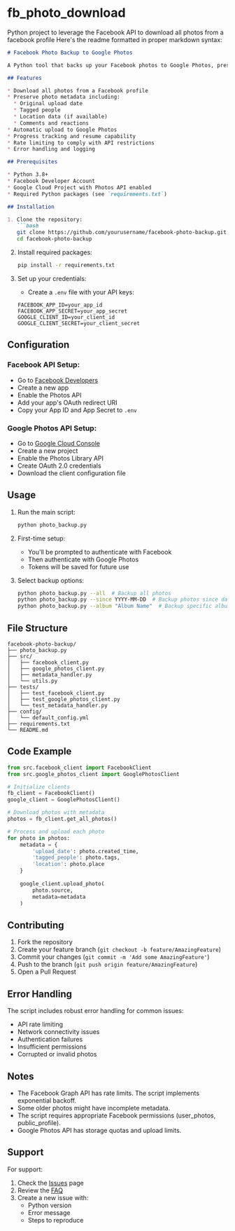 # fb_photo_download
Python project to leverage the Facebook API to download all photos from a facebook profile
Here's the readme formatted in proper markdown syntax:

```markdown
# Facebook Photo Backup to Google Photos

A Python tool that backs up your Facebook photos to Google Photos, preserving metadata like upload dates and photo tags.

## Features

* Download all photos from a Facebook profile
* Preserve photo metadata including:
  * Original upload date
  * Tagged people
  * Location data (if available)
  * Comments and reactions
* Automatic upload to Google Photos
* Progress tracking and resume capability
* Rate limiting to comply with API restrictions
* Error handling and logging

## Prerequisites

* Python 3.8+
* Facebook Developer Account
* Google Cloud Project with Photos API enabled
* Required Python packages (see `requirements.txt`)

## Installation

1. Clone the repository:
   ```bash
   git clone https://github.com/yourusername/facebook-photo-backup.git
   cd facebook-photo-backup
   ```

2. Install required packages:
   ```bash
   pip install -r requirements.txt
   ```

3. Set up your credentials:
   * Create a `.env` file with your API keys:
   ```env
   FACEBOOK_APP_ID=your_app_id
   FACEBOOK_APP_SECRET=your_app_secret
   GOOGLE_CLIENT_ID=your_client_id
   GOOGLE_CLIENT_SECRET=your_client_secret
   ```

## Configuration

### Facebook API Setup:
* Go to [Facebook Developers](https://developers.facebook.com)
* Create a new app
* Enable the Photos API
* Add your app's OAuth redirect URI
* Copy your App ID and App Secret to `.env`

### Google Photos API Setup:
* Go to [Google Cloud Console](https://console.cloud.google.com)
* Create a new project
* Enable the Photos Library API
* Create OAuth 2.0 credentials
* Download the client configuration file

## Usage

1. Run the main script:
   ```bash
   python photo_backup.py
   ```

2. First-time setup:
   * You'll be prompted to authenticate with Facebook
   * Then authenticate with Google Photos
   * Tokens will be saved for future use

3. Select backup options:
   ```bash
   python photo_backup.py --all  # Backup all photos
   python photo_backup.py --since YYYY-MM-DD  # Backup photos since date
   python photo_backup.py --album "Album Name"  # Backup specific album
   ```

## File Structure
```
facebook-photo-backup/
├── photo_backup.py
├── src/
│   ├── facebook_client.py
│   ├── google_photos_client.py
│   ├── metadata_handler.py
│   └── utils.py
├── tests/
│   ├── test_facebook_client.py
│   ├── test_google_photos_client.py
│   └── test_metadata_handler.py
├── config/
│   └── default_config.yml
├── requirements.txt
└── README.md
```

## Code Example

```python
from src.facebook_client import FacebookClient
from src.google_photos_client import GooglePhotosClient

# Initialize clients
fb_client = FacebookClient()
google_client = GooglePhotosClient()

# Download photos with metadata
photos = fb_client.get_all_photos()

# Process and upload each photo
for photo in photos:
    metadata = {
        'upload_date': photo.created_time,
        'tagged_people': photo.tags,
        'location': photo.place
    }
    
    google_client.upload_photo(
        photo.source,
        metadata=metadata
    )
```

## Contributing

1. Fork the repository
2. Create your feature branch (`git checkout -b feature/AmazingFeature`)
3. Commit your changes (`git commit -m 'Add some AmazingFeature'`)
4. Push to the branch (`git push origin feature/AmazingFeature`)
5. Open a Pull Request

## Error Handling

The script includes robust error handling for common issues:
* API rate limiting
* Network connectivity issues
* Authentication failures
* Insufficient permissions
* Corrupted or invalid photos


## Notes

* The Facebook Graph API has rate limits. The script implements exponential backoff.
* Some older photos might have incomplete metadata.
* The script requires appropriate Facebook permissions (user_photos, public_profile).
* Google Photos API has storage quotas and upload limits.

## Support

For support:
1. Check the [Issues](https://github.com/yourusername/facebook-photo-backup/issues) page
2. Review the [FAQ](docs/FAQ.md)
3. Create a new issue with:
   * Python version
   * Error message
   * Steps to reproduce
